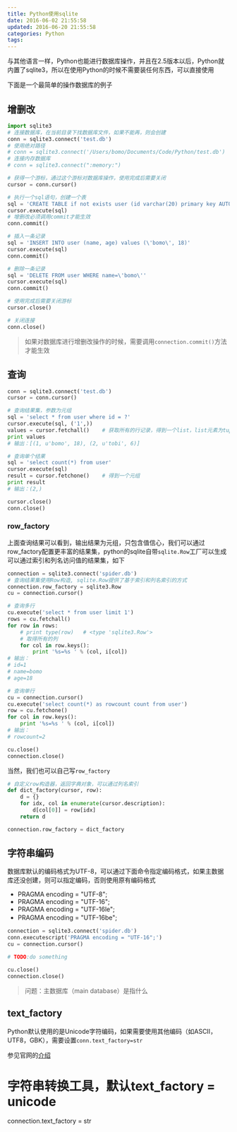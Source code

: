 ```yaml
---
title: Python使用sqlite
date: 2016-06-02 21:55:58
updated: 2016-06-20 21:55:58
categories: Python
tags:
---
```


与其他语言一样，Python也能进行数据库操作，并且在2.5版本以后，Python就内置了sqlite3，所以在使用Python的时候不需要装任何东西，可以直接使用

下面是一个最简单的操作数据库的例子

## 增删改
```Python
import sqlite3
# 连接数据库，在当前目录下找数据库文件，如果不能再，则会创建
conn = sqlite3.connect('test.db')
# 使用绝对路径
# conn = sqlite3.connect('/Users/bomo/Documents/Code/Python/test.db')
# 连接内存数据库
# conn = sqlite3.connect(":memory:")

# 获得一个游标，通过这个游标对数据库操作，使用完成后需要关闭
cursor = conn.cursor()

# 执行一个sql语句，创建一个表
sql = 'CREATE TABLE if not exists user (id varchar(20) primary key AUTOINCREMENT, name varchar(20), age integer)'
cursor.execute(sql)
# 增删改必须调用commit才能生效
conn.commit()

# 插入一条记录
sql = 'INSERT INTO user (name, age) values (\'bomo\', 18)'
cursor.execute(sql)
conn.commit()

# 删除一条记录
sql = 'DELETE FROM user WHERE name=\'bomo\''
cursor.execute(sql)
conn.commit()

# 使用完成后需要关闭游标
cursor.close()

# 关闭连接
conn.close()
```
> 如果对数据库进行增删改操作的时候，需要调用`connection.commit()`方法才能生效

## 查询
```python
conn = sqlite3.connect('test.db')
cursor = conn.cursor()

# 查询结果集，参数为元组
sql = 'select * from user where id = ?'
cursor.execute(sql, ('1',))
values = cursor.fetchall()    # 获取所有的行记录，得到一个list，list元素为tuple
print values
# 输出：[(1, u'bomo', 18), (2, u'tobi', 6)]

# 查询单个结果
sql = 'select count(*) from user'
cursor.execute(sql)
result = cursor.fetchone()    # 得到一个元组
print result
# 输出：(2,)

cursor.close()
conn.close()
```
### row_factory
上面查询结果可以看到，输出结果为元组，只包含值信心，我们可以通过row_factory配置更丰富的结果集，python的sqlite自带`sqlite.Row`工厂可以生成可以通过索引和列名访问值的结果集，如下
```Python
connection = sqlite3.connect('spider.db')
# 查询结果集使用Row构造, sqlite.Row提供了基于索引和列名索引的方式
connection.row_factory = sqlite3.Row
cu = connection.cursor()

# 查询多行
cu.execute('select * from user limit 1')
rows = cu.fetchall()
for row in rows:
    # print type(row)   # <type 'sqlite3.Row'>
    # 取得所有的列
    for col in row.keys():
        print '%s=%s ' % (col, i[col])
# 输出：
# id=1
# name=bomo
# age=18

# 查询单行
cu = connection.cursor()
cu.execute('select count(*) as rowcount count from user')
row = cu.fetchone()
for col in row.keys():
    print '%s=%s ' % (col, i[col])
# 输出：
# rowcount=2

cu.close()
connection.close()
```

当然，我们也可以自己写`row_factory`
```python
# 自定义row构造器，返回字典对象，可以通过列名索引
def dict_factory(cursor, row):
    d = {}
    for idx, col in enumerate(cursor.description):
        d[col[0]] = row[idx]
    return d

connection.row_factory = dict_factory
```

## 字符串编码
数据库默认的编码格式为UTF-8，可以通过下面命令指定编码格式，如果主数据库还没创建，则可以指定编码，否则使用原有编码格式
* PRAGMA encoding = "UTF-8";
* PRAGMA encoding = "UTF-16";
* PRAGMA encoding = "UTF-16le";
* PRAGMA encoding = "UTF-16be";　

```python
connection = sqlite3.connect('spider.db')
conn.executescript('PRAGMA encoding = "UTF-16";')
cu = connection.cursor()

# TODO:do something

cu.close()
connection.close()
```

> 问题：主数据库（main database）是指什么

## text_factory
Python默认使用的是Unicode字符编码，如果需要使用其他编码（如ASCII，UTF8，GBK），需要设置`conn.text_factory=str`


参见官网的[介绍](https://docs.python.org/2/library/sqlite3.html#sqlite3.Connection.text_factory)



# 字符串转换工具，默认text_factory = unicode
connection.text_factory = str

